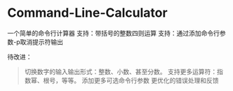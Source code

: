 # Command-Line-Calculator
一个简单的命令行计算器
支持：带括号的整数四则运算
支持：通过添加命令行参数-p取消提示符输出

待改进：
>切换数字的输入输出形式：整数、小数、甚至分数。
>支持更多运算符：指数幂、根号，等等。
>添加更多可选命令行参数
>更优化的错误处理和反馈
